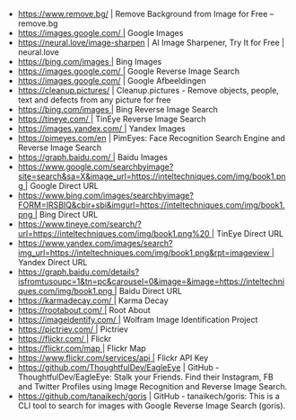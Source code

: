 - https://www.remove.bg/ | Remove Background from Image for Free – remove.bg
- https://images.google.com/ | Google Images
- https://neural.love/image-sharpen | AI Image Sharpener, Try It for Free | neural.love
- https://bing.com/images | Bing Images
- https://images.google.com/ | Google Reverse Image Search
- https://images.google.com/ | Google Afbeeldingen
- https://cleanup.pictures/ | Cleanup.pictures - Remove objects, people, text and defects from any picture for free
- https://bing.com/images | Bing Reverse Image Search
- https://tineye.com/ | TinEye Reverse Image Search
- https://images.yandex.com/ | Yandex Images
- https://pimeyes.com/en | PimEyes: Face Recognition Search Engine and Reverse Image Search
- https://graph.baidu.com/ | Baidu Images
- https://www.google.com/searchbyimage?site=search&sa=X&image_url=https://inteltechniques.com/img/book1.png | Google Direct URL
- https://www.bing.com/images/searchbyimage?FORM=IRSBIQ&cbir+sbi&imgurl=https://inteltechniques.com/img/book1.png | Bing Direct URL
- https://www.tineye.com/search/?url=https://inteltechniques.com/img/book1.png%20 | TinEye Direct URL
- https://www.yandex.com/images/search?img_url=https://inteltechniques.com/img/book1.png&rpt=imageview | Yandex Direct URL
- https://graph.baidu.com/details?isfromtusoupc=1&tn=pc&carousel=0&image=&image=https://inteltechniques.com/img/book1.png | Baidu Direct URL
- https://karmadecay.com/ | Karma Decay
- https://rootabout.com/ | Root About
- https://imageidentify.com/ | Wolfram Image Identification Project
- https://pictriev.com/ | Pictriev
- https://flickr.com/ | Flickr
- https://flickr.com/map | Flickr Map
- https://www.flickr.com/services/api | Flickr API Key
- https://github.com/ThoughtfulDev/EagleEye | GitHub - ThoughtfulDev/EagleEye: Stalk your Friends. Find their Instagram, FB and Twitter Profiles using Image Recognition and Reverse Image Search.
- https://github.com/tanaikech/goris | GitHub - tanaikech/goris: This is a CLI tool to search for images with Google Reverse Image Search (goris).
